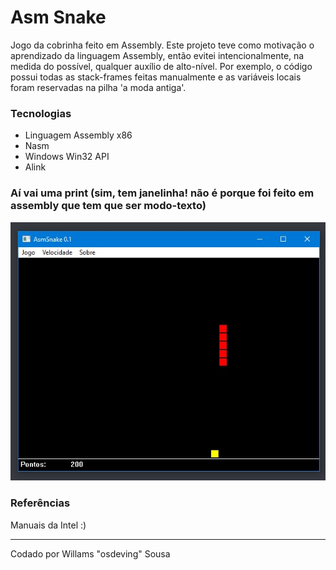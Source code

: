 # Asm Snake

Jogo da cobrinha feito em Assembly. Este projeto teve como motivação o aprendizado da linguagem Assembly, então evitei intencionalmente, na medida do possível, qualquer auxílio de alto-nível. Por exemplo, o código possui todas as stack-frames feitas manualmente e as variáveis locais foram reservadas na pilha 'a moda antiga'. 

### Tecnologias

- Linguagem Assembly x86
- Nasm
- Windows Win32 API
- Alink

### Aí vai uma print (sim, tem janelinha! não é porque foi feito em assembly que tem que ser modo-texto)

![print tomar tabuada](https://github.com/osdeving/asm-snake/blob/master/print.jpg?raw=true)


### Referências

Manuais da Intel :)

---
Codado por Willams "osdeving" Sousa
